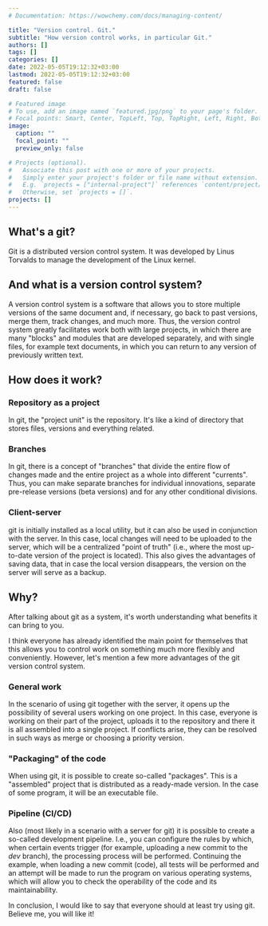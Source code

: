 ```yaml
---
# Documentation: https://wowchemy.com/docs/managing-content/

title: "Version control. Git."
subtitle: "How version control works, in particular Git."
authors: []
tags: []
categories: []
date: 2022-05-05T19:12:32+03:00
lastmod: 2022-05-05T19:12:32+03:00
featured: false
draft: false

# Featured image
# To use, add an image named `featured.jpg/png` to your page's folder.
# Focal points: Smart, Center, TopLeft, Top, TopRight, Left, Right, BottomLeft, Bottom, BottomRight.
image:
  caption: ""
  focal_point: ""
  preview_only: false

# Projects (optional).
#   Associate this post with one or more of your projects.
#   Simply enter your project's folder or file name without extension.
#   E.g. `projects = ["internal-project"]` references `content/project/deep-learning/index.md`.
#   Otherwise, set `projects = []`.
projects: []
---
```


## What's a git?

Git is a distributed version control system. It was developed by Linus Torvalds to manage the development of the Linux kernel.

## And what is a version control system?

A version control system is a software that allows you to store multiple versions of the same document and, if necessary, go back to past versions, merge them, track changes, and much more. Thus, the version control system greatly facilitates work both with large projects, in which there are many "blocks" and modules that are developed separately, and with single files, for example text documents, in which you can return to any version of previously written text.

## How does it work?

### Repository as a project

In git, the "project unit" is the repository. It's like a kind of directory that stores files, versions and everything related.

### Branches

In git, there is a concept of "branches" that divide the entire flow of changes made and the entire project as a whole into different "currents". Thus, you can make separate branches for individual innovations, separate pre-release versions (beta versions) and for any other conditional divisions.

### Client-server

git is initially installed as a local utility, but it can also be used in conjunction with the server. In this case, local changes will need to be uploaded to the server, which will be a centralized "point of truth" (i.e., where the most up-to-date version of the project is located). This also gives the advantages of saving data, that in case the local version disappears, the version on the server will serve as a backup.

## Why?

After talking about git as a system, it's worth understanding what benefits it can bring to you. 

I think everyone has already identified the main point for themselves that this allows you to control work on something much more flexibly and conveniently. However, let's mention a few more advantages of the git version control system.

### General work

In the scenario of using git together with the server, it opens up the possibility of several users working on one project. In this case, everyone is working on their part of the project, uploads it to the repository and there it is all assembled into a single project. If conflicts arise, they can be resolved in such ways as merge or choosing a priority version.

### "Packaging" of the code

When using git, it is possible to create so-called "packages". This is a "assembled" project that is distributed as a ready-made version. In the case of some program, it will be an executable file.

### Pipeline (CI/CD)

Also (most likely in a scenario with a server for git) it is possible to create a so-called development pipeline. I.e., you can configure the rules by which, when certain events trigger (for example, uploading a new commit to the *dev* branch), the processing process will be performed. Continuing the example, when loading a new commit (code), all tests will be performed and an attempt will be made to run the program on various operating systems, which will allow you to check the operability of the code and its maintainability.


In conclusion, I would like to say that everyone should at least try using git. Believe me, you will like it!
